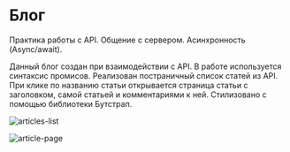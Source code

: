 # Блог
Практика работы с API. Общение с сервером. Асинхронность (Async/await).

Данный блог создан при взаимодействии с API. В работе используется синтаксис промисов.
Реализован  постраничный список статей из API. При клике по названию статьи открывается страница статьи с заголовком, самой статьей и комментариями к ней.
Стилизовано с помощью библиотеки Бутстрап.


![articles-list](https://user-images.githubusercontent.com/110754881/221089180-2dade98a-4065-46a5-aadc-9867931087d1.png)

![article-page](https://user-images.githubusercontent.com/110754881/221089195-0527742c-9902-494f-ae09-43b7b904d8fa.png)
